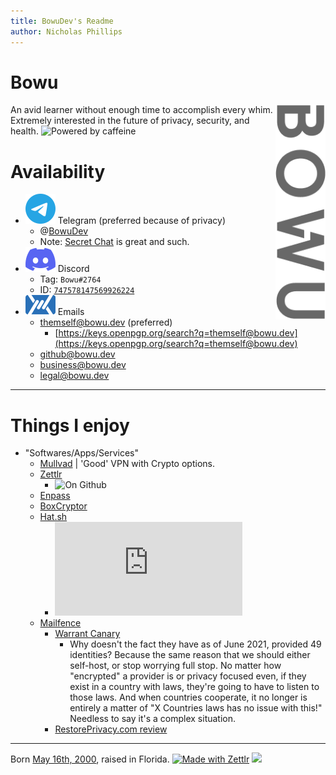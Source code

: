 ```yaml
---
title: BowuDev's Readme
author: Nicholas Phillips
---
```


# Bowu

<img src="./assets/5fb00b39c15d8e892271417d8a55243a.png" align="right" alt="Bowu" width="80">

An avid learner without enough time to accomplish every whim.
Extremely interested in the future of privacy, security, and health.
![Powered by caffeine](https://forthebadge.com/images/badges/powered-by-coffee.svg "Powered by caffeine")

# Availability

- ![](./assets/simpleicons.org/Telegram.svg) Telegram (preferred because of privacy)
    - @[BowuDev](https://t.me/BowuDev)
    - Note: [Secret Chat](https://telegram.org/faq#secret-chats) is great and such.
- ![](./assets/simpleicons.org/Discord.svg) Discord
    - Tag: `Bowu#2764`
    - ID: [`747578147569926224`](https://discord.id/?prefill=747578147569926224)
- ![](./assets/mailfence.com/logo-white.svg) Emails
    - [themself@bowu.dev](mailto:themself@bowu.dev) (preferred)
        - [https://keys.openpgp.org/search?q=themself@bowu.dev](https://keys.openpgp.org/search?q=themself@bowu.dev)
    - [github@bowu.dev](mailto:github@bowu.dev)
    - [business@bowu.dev](mailto:business@bowu.dev)
    - [legal@bowu.dev](mailto:legal@bowu.dev)

----

# Things I enjoy
- "Softwares/Apps/Services"
    - [Mullvad](https://mullvad.net/) | 'Good' VPN with Crypto options.
    - [Zettlr](https://github.com/Zettlr/Zettlr)
        - ![On Github](https://img.shields.io/github/license/Zettlr/Zettlr?label=On%20Github&logo=github&style=flat-square)
    - [Enpass](https://www.enpass.io/)
    - [BoxCryptor](https://www.boxcryptor.com/)
    - [Hat.sh](https://github.com/Zettlr/Zettlr)
        - ![On Github](https://img.shields.io/github/license/sh-dv/hat.sh?label=On%20Github&logo=github&style=flat-square)
    - [Mailfence](https://mailfence.com/en/private-email.jsp)
        - [Warrant Canary](https://blog.mailfence.com/transparency-report-and-warrant-canary/)
            - Why doesn't the fact they have as of June 2021, provided 49 identities? Because the same reason that we should either self-host, or stop worrying full stop. No matter how "encrypted" a provider is or privacy focused even, if they exist in a country with laws, they're going to have to listen to those laws. And when countries cooperate, it no longer is entirely a matter of "X Countries laws has no issue with this!" Needless to say it's a complex situation.
        - [RestorePrivacy.com review](https://restoreprivacy.com/email/reviews/mailfence/)


----

Born [May 16th, 2000](https://www.thecalculatorsite.com/age?birthdate=20010516&birthtime=1200), raised in Florida.
[![Made with Zettlr](https://img.shields.io/badge/Made%20with-Zettlr-brightgreen?style=for-the-badge&logo=github)](https://github.com/Zettlr/Zettlr)
![](https://img.shields.io/github/last-commit/bowudev/bowudev?style=for-the-badge)